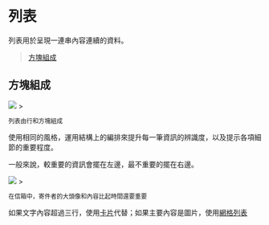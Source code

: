 # 列表

列表用於呈現一連串內容連續的資料。

> [方塊組成](#方塊組成)

## 方塊組成

<img src="http://material-design.storage.googleapis.com/publish/material_v_4/material_ext_publish/0Bx4BSt6jniD7TmRJenRtUVZFLUk/components_lists_usage2.png" style="max-width:50%"/>
> <p style="font-size: 12px">列表由行和方塊組成</p>

使用相同的風格，運用結構上的編排來提升每一筆資訊的辨識度，以及提示各項細節的重要程度。

一般來說，較重要的資訊會擺在左邊，最不重要的擺在右邊。

<img src="http://material-design.storage.googleapis.com/publish/material_v_4/material_ext_publish/0B6Okdz75tqQsSnBGdWd3WDhPUE0/components_lists_usage3.png" style="max-width:50%"/>
> <p style="font-size: 12px">在信箱中，寄件者的大頭像和內容比起時間還要重要</p>

如果文字內容超過三行，使用[卡片](icon.html)代替；如果主要內容是圖片，使用[網格列表](grid_list.html)

